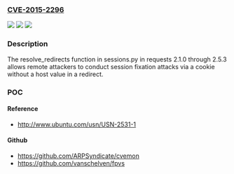 ### [CVE-2015-2296](https://cve.mitre.org/cgi-bin/cvename.cgi?name=CVE-2015-2296)
![](https://img.shields.io/static/v1?label=Product&message=n%2Fa&color=blue)
![](https://img.shields.io/static/v1?label=Version&message=n%2Fa&color=blue)
![](https://img.shields.io/static/v1?label=Vulnerability&message=n%2Fa&color=brighgreen)

### Description

The resolve_redirects function in sessions.py in requests 2.1.0 through 2.5.3 allows remote attackers to conduct session fixation attacks via a cookie without a host value in a redirect.

### POC

#### Reference
- http://www.ubuntu.com/usn/USN-2531-1

#### Github
- https://github.com/ARPSyndicate/cvemon
- https://github.com/vanschelven/fpvs

